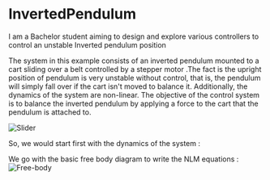 # InvertedPendulum
I am a Bachelor student aiming to design and explore various controllers to control an unstable Inverted pendulum position

The system in this example consists of an inverted pendulum mounted to a cart sliding over a belt controlled by a stepper motor .The fact is the upright position of pendulum is very unstable without control, that is, the pendulum will simply fall over if the cart isn't moved to balance it. Additionally, the dynamics of the system are non-linear. The objective of the control system is to balance the inverted pendulum by applying a force to the cart that the pendulum is attached to. 
 
![Slider](https://github.com/AniketMessiBeast/InvertedPendulum/assets/106831571/f161e7df-f687-446f-badd-2231419d65e7) 

So, we would start first with the dynamics of the system : 

We go with the basic free body diagram to write the NLM equations :
![Free-body](https://github.com/AniketMessiBeast/InvertedPendulum/assets/106831571/bea23864-cf71-442e-b82c-b3277b66f94d)
